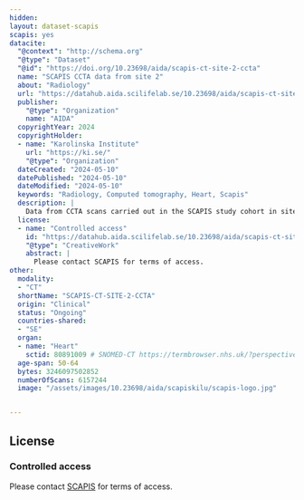 ```yaml
---
hidden: 
layout: dataset-scapis
scapis: yes
datacite:
  "@context": "http://schema.org"
  "@type": "Dataset"
  "@id": "https://doi.org/10.23698/aida/scapis-ct-site-2-ccta"
  name: "SCAPIS CCTA data from site 2"
  about: "Radiology"
  url: "https://datahub.aida.scilifelab.se/10.23698/aida/scapis-ct-site-2-ccta"
  publisher:
    "@type": "Organization"
    name: "AIDA"
  copyrightYear: 2024
  copyrightHolder:
  - name: "Karolinska Institute"
    url: "https://ki.se/"
    "@type": "Organization"
  dateCreated: "2024-05-10"
  datePublished: "2024-05-10"
  dateModified: "2024-05-10"
  keywords: "Radiology, Computed tomography, Heart, Scapis"
  description: |
    Data from CCTA scans carried out in the SCAPIS study cohort in site 2. SCAPIS has recruited 25000 men and women aged 50 to 64 years with detailed imaging and functional analyses of cardiovascular and pulmonary systems. The data was collected at six university hospitals in Sweden (Uppsala, Umeå, Linköping, Malmö/Lund, Gothenburg and Stockholm).   
  license:
  - name: "Controlled access"
    id: "https://datahub.aida.scilifelab.se/10.23698/aida/scapis-ct-site-2-ccta#controlled-access"
    "@type": "CreativeWork"
    abstract: |
      Please contact SCAPIS for terms of access.
other:
  modality:
  - "CT"
  shortName: "SCAPIS-CT-SITE-2-CCTA"
  origin: "Clinical"
  status: "Ongoing"
  countries-shared:
  - "SE"
  organ:
  - name: "Heart"
    sctid: 80891009 # SNOMED-CT https://termbrowser.nhs.uk/?perspective=full&conceptId1=80891009&edition=uk-edition&release=v20240731&server=https://termbrowser.nhs.uk/sct-browser-api/snomed&langRefset=999000681000001101,999001251000000103
  age-span: 50-64
  bytes: 3246097502852
  numberOfScans: 6157244
  image: "/assets/images/10.23698/aida/scapiskilu/scapis-logo.jpg"


---
```

## License
### Controlled access
Please contact [SCAPIS](/datasets/scapis/#access) for terms of access.
